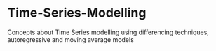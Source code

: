# Time-Series-Modelling
Concepts about Time Series modelling using differencing techniques, autoregressive and moving average models
